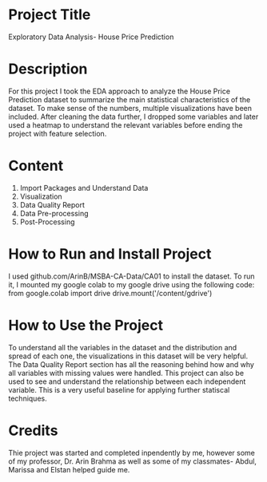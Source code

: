 # Project Title
Exploratory Data Analysis- House Price Prediction

# Description
For this project I took the EDA approach to analyze the House Price Prediction dataset to summarize the main
statistical characteristics of the dataset. To make sense of the numbers, multiple visualizations have been included.
After cleaning the data further, I dropped some variables and later used a heatmap to understand the relevant 
variables before ending the project with feature selection.

# Content
1. Import Packages and Understand Data
2. Visualization
3. Data Quality Report
4. Data Pre-processing
5. Post-Processing

# How to Run and Install Project
I used github.com/ArinB/MSBA-CA-Data/CA01 to install the dataset.
To run it, I mounted my google colab to my google drive using the
following code:
from google.colab import drive
drive.mount('/content/gdrive')

# How to Use the Project
To understand all the variables in the dataset and the distribution and spread
of each one, the visualizations in this dataset will be very helpful. The 
Data Quality Report section has all the reasoning behind how and why all variables with
missing values were handled. This project can also be used to see and understand
the relationship between each independent variable. This is a very useful baseline
for applying further statiscal techniques.


# Credits
Thie project was started and completed inpendently by me, however some of my
professor, Dr. Arin Brahma as well as some of my classmates- Abdul, Marissa
and Elstan helped guide me.
